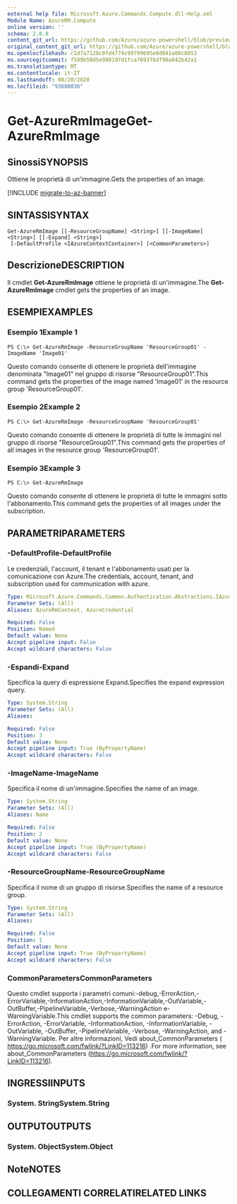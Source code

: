 ```yaml
---
external help file: Microsoft.Azure.Commands.Compute.dll-Help.xml
Module Name: AzureRM.Compute
online version: ''
schema: 2.0.0
content_git_url: https://github.com/Azure/azure-powershell/blob/preview/src/ResourceManager/Compute/Stack/Commands.Compute/help/Get-AzureRmImage.md
original_content_git_url: https://github.com/Azure/azure-powershell/blob/preview/src/ResourceManager/Compute/Stack/Commands.Compute/help/Get-AzureRmImage.md
ms.openlocfilehash: c1d7a7128c0fd4774c99799695e0d041a08c8053
ms.sourcegitcommit: f599b50d5e980197d1fca769378df90a842b42a1
ms.translationtype: MT
ms.contentlocale: it-IT
ms.lasthandoff: 08/20/2020
ms.locfileid: "93688036"
---
```

# <span data-ttu-id="6677c-101">Get-AzureRmImage</span><span class="sxs-lookup"><span data-stu-id="6677c-101">Get-AzureRmImage</span></span>

## <span data-ttu-id="6677c-102">Sinossi</span><span class="sxs-lookup"><span data-stu-id="6677c-102">SYNOPSIS</span></span>
<span data-ttu-id="6677c-103">Ottiene le proprietà di un'immagine.</span><span class="sxs-lookup"><span data-stu-id="6677c-103">Gets the properties of an image.</span></span>

[!INCLUDE [migrate-to-az-banner](../../includes/migrate-to-az-banner.md)]

## <span data-ttu-id="6677c-104">SINTASSI</span><span class="sxs-lookup"><span data-stu-id="6677c-104">SYNTAX</span></span>

```
Get-AzureRmImage [[-ResourceGroupName] <String>] [[-ImageName] <String>] [[-Expand] <String>]
 [-DefaultProfile <IAzureContextContainer>] [<CommonParameters>]
```

## <span data-ttu-id="6677c-105">Descrizione</span><span class="sxs-lookup"><span data-stu-id="6677c-105">DESCRIPTION</span></span>
<span data-ttu-id="6677c-106">Il cmdlet **Get-AzureRmImage** ottiene le proprietà di un'immagine.</span><span class="sxs-lookup"><span data-stu-id="6677c-106">The **Get-AzureRmImage** cmdlet gets the properties of an image.</span></span>

## <span data-ttu-id="6677c-107">ESEMPI</span><span class="sxs-lookup"><span data-stu-id="6677c-107">EXAMPLES</span></span>

### <span data-ttu-id="6677c-108">Esempio 1</span><span class="sxs-lookup"><span data-stu-id="6677c-108">Example 1</span></span>
```
PS C:\> Get-AzureRmImage -ResourceGroupName 'ResourceGroup01' -ImageName 'Image01'
```

<span data-ttu-id="6677c-109">Questo comando consente di ottenere le proprietà dell'immagine denominata "Image01" nel gruppo di risorse "ResourceGroup01".</span><span class="sxs-lookup"><span data-stu-id="6677c-109">This command gets the properties of the image named 'Image01' in the resource group 'ResourceGroup01'.</span></span>

### <span data-ttu-id="6677c-110">Esempio 2</span><span class="sxs-lookup"><span data-stu-id="6677c-110">Example 2</span></span>
```
PS C:\> Get-AzureRmImage -ResourceGroupName 'ResourceGroup01'
```

<span data-ttu-id="6677c-111">Questo comando consente di ottenere le proprietà di tutte le immagini nel gruppo di risorse "ResourceGroup01".</span><span class="sxs-lookup"><span data-stu-id="6677c-111">This command gets the properties of all images in the resource group 'ResourceGroup01'.</span></span>

### <span data-ttu-id="6677c-112">Esempio 3</span><span class="sxs-lookup"><span data-stu-id="6677c-112">Example 3</span></span>
```
PS C:\> Get-AzureRmImage
```

<span data-ttu-id="6677c-113">Questo comando consente di ottenere le proprietà di tutte le immagini sotto l'abbonamento.</span><span class="sxs-lookup"><span data-stu-id="6677c-113">This command gets the properties of all images under the subscription.</span></span>

## <span data-ttu-id="6677c-114">PARAMETRI</span><span class="sxs-lookup"><span data-stu-id="6677c-114">PARAMETERS</span></span>

### <span data-ttu-id="6677c-115">-DefaultProfile</span><span class="sxs-lookup"><span data-stu-id="6677c-115">-DefaultProfile</span></span>
<span data-ttu-id="6677c-116">Le credenziali, l'account, il tenant e l'abbonamento usati per la comunicazione con Azure.</span><span class="sxs-lookup"><span data-stu-id="6677c-116">The credentials, account, tenant, and subscription used for communication with azure.</span></span>

```yaml
Type: Microsoft.Azure.Commands.Common.Authentication.Abstractions.IAzureContextContainer
Parameter Sets: (All)
Aliases: AzureRmContext, AzureCredential

Required: False
Position: Named
Default value: None
Accept pipeline input: False
Accept wildcard characters: False
```

### <span data-ttu-id="6677c-117">-Espandi</span><span class="sxs-lookup"><span data-stu-id="6677c-117">-Expand</span></span>
<span data-ttu-id="6677c-118">Specifica la query di espressione Expand.</span><span class="sxs-lookup"><span data-stu-id="6677c-118">Specifies the expand expression query.</span></span>

```yaml
Type: System.String
Parameter Sets: (All)
Aliases: 

Required: False
Position: 3
Default value: None
Accept pipeline input: True (ByPropertyName)
Accept wildcard characters: False
```

### <span data-ttu-id="6677c-119">-ImageName</span><span class="sxs-lookup"><span data-stu-id="6677c-119">-ImageName</span></span>
<span data-ttu-id="6677c-120">Specifica il nome di un'immagine.</span><span class="sxs-lookup"><span data-stu-id="6677c-120">Specifies the name of an image.</span></span>

```yaml
Type: System.String
Parameter Sets: (All)
Aliases: Name

Required: False
Position: 2
Default value: None
Accept pipeline input: True (ByPropertyName)
Accept wildcard characters: False
```

### <span data-ttu-id="6677c-121">-ResourceGroupName</span><span class="sxs-lookup"><span data-stu-id="6677c-121">-ResourceGroupName</span></span>
<span data-ttu-id="6677c-122">Specifica il nome di un gruppo di risorse.</span><span class="sxs-lookup"><span data-stu-id="6677c-122">Specifies the name of a resource group.</span></span>

```yaml
Type: System.String
Parameter Sets: (All)
Aliases: 

Required: False
Position: 1
Default value: None
Accept pipeline input: True (ByPropertyName)
Accept wildcard characters: False
```

### <span data-ttu-id="6677c-123">CommonParameters</span><span class="sxs-lookup"><span data-stu-id="6677c-123">CommonParameters</span></span>
<span data-ttu-id="6677c-124">Questo cmdlet supporta i parametri comuni:-debug,-ErrorAction,-ErrorVariable,-InformationAction,-InformationVariable,-OutVariable,-OutBuffer,-PipelineVariable,-Verbose,-WarningAction e-WarningVariable.</span><span class="sxs-lookup"><span data-stu-id="6677c-124">This cmdlet supports the common parameters: -Debug, -ErrorAction, -ErrorVariable, -InformationAction, -InformationVariable, -OutVariable, -OutBuffer, -PipelineVariable, -Verbose, -WarningAction, and -WarningVariable.</span></span> <span data-ttu-id="6677c-125">Per altre informazioni, Vedi about_CommonParameters ( https://go.microsoft.com/fwlink/?LinkID=113216) .</span><span class="sxs-lookup"><span data-stu-id="6677c-125">For more information, see about_CommonParameters (https://go.microsoft.com/fwlink/?LinkID=113216).</span></span>

## <span data-ttu-id="6677c-126">INGRESSI</span><span class="sxs-lookup"><span data-stu-id="6677c-126">INPUTS</span></span>

### <span data-ttu-id="6677c-127">System. String</span><span class="sxs-lookup"><span data-stu-id="6677c-127">System.String</span></span>

## <span data-ttu-id="6677c-128">OUTPUT</span><span class="sxs-lookup"><span data-stu-id="6677c-128">OUTPUTS</span></span>

### <span data-ttu-id="6677c-129">System. Object</span><span class="sxs-lookup"><span data-stu-id="6677c-129">System.Object</span></span>

## <span data-ttu-id="6677c-130">Note</span><span class="sxs-lookup"><span data-stu-id="6677c-130">NOTES</span></span>

## <span data-ttu-id="6677c-131">COLLEGAMENTI CORRELATI</span><span class="sxs-lookup"><span data-stu-id="6677c-131">RELATED LINKS</span></span>


